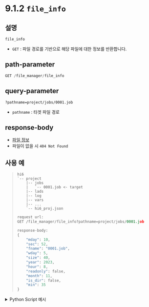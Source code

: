 # 9.1.2 `file_info`

## 설명

`file_info`

- `GET` : 파일 경로를 기반으로 해당 파일에 대한 정보를 반환합니다.

## path-parameter

```python
GET /file_manager/file_info
```

## query-parameter

```
?pathname=project/jobs/0001.job
```
- `pathname` : 타겟 파일 경로

## response-body

- [파일 정보](/99-schema/file_info)
- 파일이 없을 시 `404 Not Found` 

## 사용 예

<blockquote>

```
hi6
`-- project
    |-- jobs
    |   `-- 0001.job <- target 
    |-- lads
    |-- log
    |-- vars
    |-- ...
    `-- hi6_proj.json
```

```python
request url:
GET /file_manager/file_info?pathname=project/jobs/0001.job

response-body:
{
    "mday": 10,
    "sec": 52,
    "fname": "0001.job",
    "wday": 5,
    "size": 40,
    "year": 2023,
    "hour": 8,
    "readonly": false,
    "month": 11,
    "is_dir": false,
    "min": 35
}
```

</blockquote>

<details><summary>Python Script 예시</summary>

```python
# test.py
import requests

def get_file_info() -> dict:
    base_url         = "http://192.168.1.150:8888"
    path_parameter   = "/file_manager/file_info"
    query_parameter  = {"pathname": "project/hi6_proj.json"}

    response = requests.get(url = base_url + path_parameter, params = query_parameter)

    return response.json()

print(get_file_info())
```
```sh
$python test.py
{'mday': 31, 'sec': 40, 'fname': 'hi6_proj.json', 'wday': 2, 'size': 130551, 'year': 2023, 'hour': 7, 'readonly': False, 'month': 10, 'is_dir': False, 'min': 57}
```

</details>
